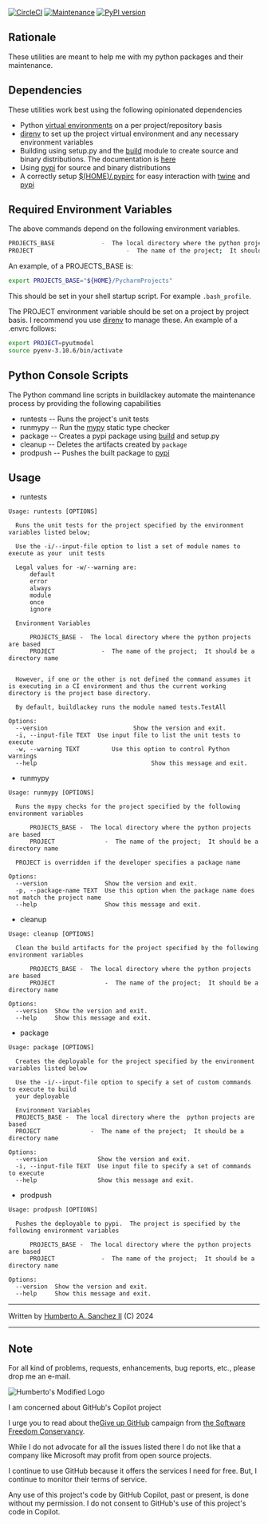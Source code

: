 [![CircleCI](https://dl.circleci.com/status-badge/img/gh/hasii2011/buildlackey/tree/master.svg?style=shield)](https://dl.circleci.com/status-badge/redirect/gh/hasii2011/buildlackey/tree/master)
[![Maintenance](https://img.shields.io/badge/Maintained%3F-yes-green.svg)](https://GitHub.com/Naereen/StrapDown.js/graphs/commit-activity)
[![PyPI version](https://badge.fury.io/py/buildlackey.svg)](https://badge.fury.io/py/buildlackey)

## Rationale

These utilities are meant to help me with my python packages and their maintenance.

## Dependencies

These utilities work best using the following opinionated dependencies

* Python [virtual environments](https://realpython.com/python-virtual-environments-a-primer/) on a per project/repository basis
*  [direnv](https://direnv.net) to set up the project virtual environment and any necessary environment variables
* Building using setup.py and the [build](https://pypi.org/project/build/) module to create source and binary distributions.  The documentation is [here](https://pypa-build.readthedocs.io/en/stable/)
* Using [pypi](https://pypi.org/) for source and binary distributions
* A correctly setup [$(HOME)/.pypirc](https://packaging.python.org/en/latest/specifications/pypirc/) for easy interaction with [twine](https://pypi.org/project/twine/) and [pypi](https://pypi.org/)

## Required Environment Variables

The above commands depend on the following environment variables.

```bash
PROJECTS_BASE             -  The local directory where the python projects are based
PROJECT                          -  The name of the project;  It should be a directory name
```

 An example, of a PROJECTS_BASE is:

```bash
export PROJECTS_BASE="${HOME}/PycharmProjects" 
```

This should be set in your shell startup script.  For example `.bash_profile`.

The PROJECT environment variable should be set on a project by project basis.  I recommend you use [direnv](https://direnv.net) to manage these.  An example of a .envrc follows:

```bash
export PROJECT=pyutmodel
source pyenv-3.10.6/bin/activate
```


## Python Console Scripts

The Python command line scripts in buildlackey automate the maintenance process by providing the following capabilities

* runtests -- Runs the project's unit tests
* runmypy  -- Run the [mypy](https://www.mypy-lang.org) static type checker 
* package  --  Creates a pypi package using [build](https://pypi.org/project/build/) and setup.py 
* cleanup  -- Deletes the artifacts created by `package`
* prodpush -- Pushes the built package to [pypi](https://pypi.org)

## Usage

* runtests
```text
Usage: runtests [OPTIONS]

  Runs the unit tests for the project specified by the environment variables listed below;
  
  Use the -i/--input-file option to list a set of module names to execute as your  unit tests

  Legal values for -w/--warning are:
      default
      error
      always
      module
      once
      ignore
  
  Environment Variables

      PROJECTS_BASE -  The local directory where the python projects are based
      PROJECT             -  The name of the project;  It should be a directory name

  
  However, if one or the other is not defined the command assumes it is executing in a CI environment and thus the current working directory is the project base directory.

  By default, buildlackey runs the module named tests.TestAll

Options:
  --version                        Show the version and exit.
  -i, --input-file TEXT  Use input file to list the unit tests to execute
  -w, --warning TEXT         Use this option to control Python warnings
  --help                                Show this message and exit.

```
* runmypy
```text
Usage: runmypy [OPTIONS]

  Runs the mypy checks for the project specified by the following environment variables
  
      PROJECTS_BASE -  The local directory where the python projects are based
      PROJECT              -  The name of the project;  It should be a directory name

  PROJECT is overridden if the developer specifies a package name

Options:
  --version                Show the version and exit.
  -p, --package-name TEXT  Use this option when the package name does not match the project name 
  --help                   Show this message and exit.
```
* cleanup

```text
Usage: cleanup [OPTIONS]

  Clean the build artifacts for the project specified by the following environment variables
  
      PROJECTS_BASE -  The local directory where the python projects are based
      PROJECT              -  The name of the project;  It should be a directory name

Options:
  --version  Show the version and exit.
  --help     Show this message and exit.

```

* package
```text
Usage: package [OPTIONS]

  Creates the deployable for the project specified by the environment variables listed below
  
  Use the -i/--input-file option to specify a set of custom commands to execute to build
  your deployable

  Environment Variables
  PROJECTS_BASE -  The local directory where the  python projects are based   
  PROJECT              -  The name of the project;  It should be a directory name

Options:
  --version              Show the version and exit.
  -i, --input-file TEXT  Use input file to specify a set of commands to execute
  --help                 Show this message and exit.
```
* prodpush
```text
Usage: prodpush [OPTIONS]

  Pushes the deployable to pypi.  The project is specified by the following environment variables
  
      PROJECTS_BASE -  The local directory where the python projects are based
      PROJECT             -  The name of the project;  It should be a directory name

Options:
  --version  Show the version and exit.
  --help     Show this message and exit.
```

___

Written by <a href="mailto:email@humberto.a.sanchez.ii@gmail.com?subject=Hello Humberto">Humberto A. Sanchez II</a>  (C) 2024

---

## Note
For all kind of problems, requests, enhancements, bug reports, etc.,
please drop me an e-mail.


![Humberto's Modified Logo](https://raw.githubusercontent.com/wiki/hasii2011/gittodoistclone/images/SillyGitHub.png)

I am concerned about GitHub's Copilot project



I urge you to read about the[Give up GitHub](https://GiveUpGitHub.org) campaign from [the Software Freedom Conservancy](https://sfconservancy.org).

While I do not advocate for all the issues listed there I do not like that a company like Microsoft may profit from open source projects.

I continue to use GitHub because it offers the services I need for free.  But, I continue to monitor their terms of service.

Any use of this project's code by GitHub Copilot, past or present, is done without my permission.  I do not consent to GitHub's use of this project's code in Copilot.

